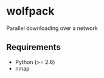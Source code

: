 wolfpack
========

Parallel downloading over a network

Requirements
------------

  * Python (>= 2.6)
  * nmap
